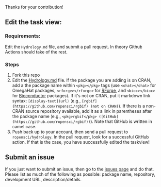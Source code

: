 Thanks for your contribution!

## Edit the task view:

### Requirements:

Edit the `Hydrology.md` file, and submit a pull request. In theory Github Actions should take of the rest. 

### Steps

1. Fork this repo
2. Edit the [Hydrology.md](https://github.com/ropensci/hydrology/blob/master/Hydrology.md) file. If the package you are adding is on CRAN, add a the package name within `<pkg></pkg>` tags (use `<ohat></ohat>` for OmegaHat packages, `<rforge></rforge>` for [RForge](https://r-forge.r-project.org/), and `<bioc></bioc>` for [Bioconductor](http://www.bioconductor.org/) packages). If it's not on CRAN, put it markdown link syntax: `[display-text](url)` (e.g., `[rgbif](https://github.com/ropensci/rgbif) (not on CRAN)`). If there is a non-CRAN source repository available, add it as a link in parentheses after the package name (e.g., `<pkg>rgbif</pkg> ([GitHub](https://github.com/ropensci/rgbif))`). Note that GitHub is written in camel case.
3. Push back up to your account, then send a pull request to `ropensci/hydrology`. In the pull request, look for a successful GitHub action. If that is the case, you have successfully edited the taskview!

## Submit an issue

If you just want to submit an issue, then go to the [issues page](https://github.com/ropensci/hydrology/issues?state=open) and do that. Please list as much of the following as possible: package name, repository, development URL, description/details.
